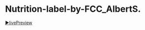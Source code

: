 # Nutrition-label-by-FCC_AlbertS. 
[▶️livePreview]( https://albert-santiago.github.io/Free_Code_Camp/Nutrition_Label )
